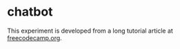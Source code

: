 # chatbot

This experiment is developed from a long tutorial article at [freecodecamp.org](https://www.freecodecamp.org/news/how-to-build-an-ai-chatbot-with-redis-python-and-gpt/).
